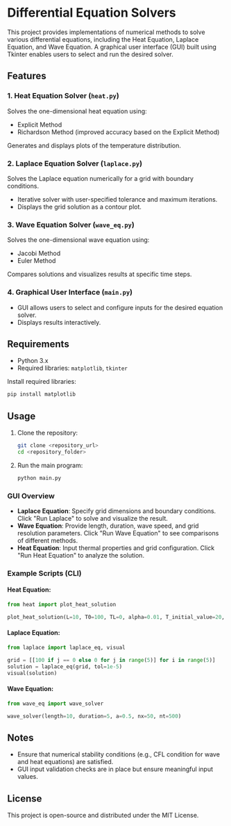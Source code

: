 # Differential Equation Solvers

This project provides implementations of numerical methods to solve various differential equations, including the Heat Equation, Laplace Equation, and Wave Equation. A graphical user interface (GUI) built using Tkinter enables users to select and run the desired solver.

## Features

### 1. Heat Equation Solver (`heat.py`)
Solves the one-dimensional heat equation using:
- Explicit Method
- Richardson Method (improved accuracy based on the Explicit Method)

Generates and displays plots of the temperature distribution.

### 2. Laplace Equation Solver (`laplace.py`)
Solves the Laplace equation numerically for a grid with boundary conditions.
- Iterative solver with user-specified tolerance and maximum iterations.
- Displays the grid solution as a contour plot.

### 3. Wave Equation Solver (`wave_eq.py`)
Solves the one-dimensional wave equation using:
- Jacobi Method
- Euler Method

Compares solutions and visualizes results at specific time steps.

### 4. Graphical User Interface (`main.py`)
- GUI allows users to select and configure inputs for the desired equation solver.
- Displays results interactively.

## Requirements

- Python 3.x
- Required libraries: `matplotlib`, `tkinter`

Install required libraries:
```bash
pip install matplotlib
```

## Usage

1. Clone the repository:
   ```bash
   git clone <repository_url>
   cd <repository_folder>
   ```

2. Run the main program:
   ```bash
   python main.py
   ```

### GUI Overview

- **Laplace Equation**: Specify grid dimensions and boundary conditions. Click "Run Laplace" to solve and visualize the result.
- **Wave Equation**: Provide length, duration, wave speed, and grid resolution parameters. Click "Run Wave Equation" to see comparisons of different methods.
- **Heat Equation**: Input thermal properties and grid configuration. Click "Run Heat Equation" to analyze the solution.

### Example Scripts (CLI)

#### Heat Equation:
```python
from heat import plot_heat_solution

plot_heat_solution(L=10, T0=100, TL=0, alpha=0.01, T_initial_value=20, Nx=50, Nt=500, dt=0.1)
```

#### Laplace Equation:
```python
from laplace import laplace_eq, visual

grid = [[100 if j == 0 else 0 for j in range(5)] for i in range(5)]
solution = laplace_eq(grid, tol=1e-5)
visual(solution)
```

#### Wave Equation:
```python
from wave_eq import wave_solver

wave_solver(length=10, duration=5, a=0.5, nx=50, nt=500)
```

## Notes
- Ensure that numerical stability conditions (e.g., CFL condition for wave and heat equations) are satisfied.
- GUI input validation checks are in place but ensure meaningful input values.

## License
This project is open-source and distributed under the MIT License.
